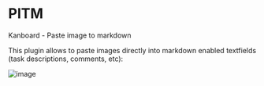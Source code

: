 # PITM
Kanboard - Paste image to markdown

This plugin allows to paste images directly into markdown enabled textfields (task descriptions, comments, etc):

![image](https://user-images.githubusercontent.com/13346344/143029759-45506f92-0aee-420a-9204-f133ee31ec9c.png)
